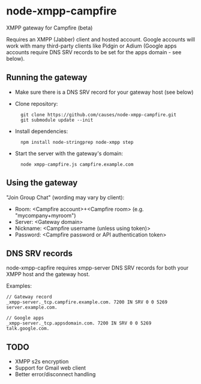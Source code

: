 # node-xmpp-campfire

XMPP gateway for Campfire (beta)

Requires an XMPP (Jabber) client and hosted account. Google accounts will work with many third-party clients like Pidgin or Adium (Google apps accounts require DNS SRV records to be set for the apps domain - see below).


## Running the gateway

- Make sure there is a DNS SRV record for your gateway host (see below)
- Clone repository:

        git clone https://github.com/causes/node-xmpp-campfire.git
        git submodule update --init
    
- Install dependencies:

        npm install node-stringprep node-xmpp step
      
- Start the server with the gateway's domain:

        node xmpp-campfire.js campfire.example.com


## Using the gateway

"Join Group Chat" (wording may vary by client):

- Room: &lt;Campfire account&gt;+&lt;Campfire room&gt; (e.g. "mycompany+myroom")
- Server: &lt;Gateway domain&gt;
- Nickname: &lt;Campfire username (unless using token)&gt;
- Password: &lt;Campfire password or API authentication token&gt;


## DNS SRV records

node-xmpp-capfire requires xmpp-server DNS SRV records for both your XMPP host and the gateway host.

Examples:

    // Gateway record
    _xmpp-server._tcp.campfire.example.com. 7200 IN SRV 0 0 5269 server.example.com.
    
    // Google apps
    _xmpp-server._tcp.appsdomain.com. 7200 IN SRV 0 0 5269 talk.google.com.


## TODO

- XMPP s2s encryption
- Support for Gmail web client
- Better error/disconnect handling
